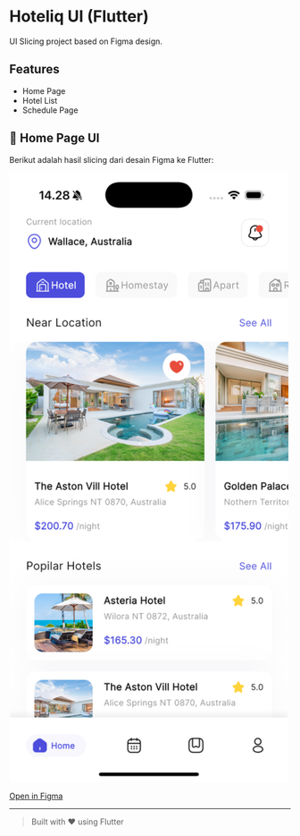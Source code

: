 # Hoteliq UI (Flutter)

UI Slicing project based on Figma design.

## Features
- Home Page
- Hotel List
- Schedule Page

## 📱 Home Page UI

Berikut adalah hasil slicing dari desain Figma ke Flutter:

<img src="./home_ui.png" alt="Home UI" style="width: 500px; max-width: 100%;">

[Open in Figma](https://www.figma.com/community/file/1169928945460966636/hoteliq-booking-hotel-app-design)

---

> Built with ❤️ using Flutter
